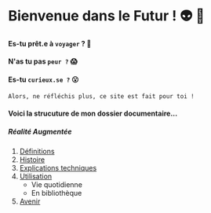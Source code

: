 # Bienvenue dans le Futur ! :alien: :rocket:
#### Es-tu prêt.e à `voyager` ? :ocean:
#### N'as tu pas `peur ?` :scream:
#### Es-tu `curieux.se ?` :open_mouth:
```
Alors, ne réfléchis plus, ce site est fait pour toi !
```

#### Voici la strucuture de mon dossier documentaire...
##### Réalité Augmentée
1. [Définitions](Definition.md)
2. [Histoire](Histoire.md)
3. [Explications techniques](Fonctionnement.md)
4. [Utilisation](Utilisation.md)  
   * Vie quotidienne  
   * En bibliothèque
 5. [Avenir](Avenir.md)
